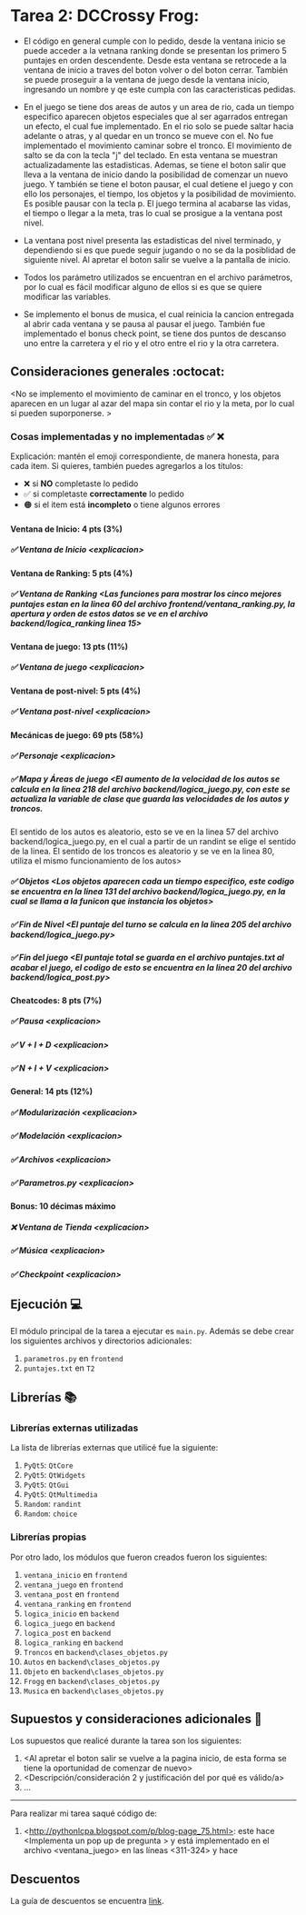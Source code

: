 # Tarea 2: DCCrossy Frog:


* El código en general cumple con lo pedido, desde la ventana inicio se puede acceder a la vetnana ranking donde se presentan los primero 5 puntajes en orden descendente. Desde esta ventana se retrocede a la ventana de inicio a traves del boton volver o del boton cerrar. También se puede proseguir a la ventana de juego desde la ventana inicio, ingresando un nombre y qe este cumpla con las caracteristicas pedidas.

* En el juego se tiene dos areas de autos y un area de rio, cada un tiempo especifico aparecen objetos especiales que al ser agarrados entregan un efecto, el cual fue implementado. En el rio solo se puede saltar hacia adelante o atras, y al quedar en un tronco se mueve con el. No fue implementado el movimiento caminar sobre el tronco. El movimiento de salto se da con la tecla "j" del teclado.
En esta ventana se muestran actualizadamente las estadisticas. Ademas, se tiene el boton salir que lleva a la ventana de inicio dando la posibilidad de comenzar un nuevo juego. Y también se tiene el boton pausar, el cual detiene el juego y con ello los personajes, el tiempo, los objetos y la posibilidad de movimiento. Es posible pausar con la tecla p. El juego termina al acabarse las vidas, el tiempo o llegar a la meta, tras lo cual se prosigue a la ventana post nivel.

* La ventana post nivel presenta las estadisticas del nivel terminado, y dependiendo si es que puede seguir jugando o no se da la posiblidad de siguiente nivel. Al apretar el boton salir se vuelve a la pantalla de inicio. 

* Todos los parámetro utilizados se encuentran en el archivo parámetros, por lo cual es fácil modificar alguno de ellos si es que se quiere modificar las variables.

* Se implemento el bonus de musica, el cual reinicia la cancion entregada al abrir cada ventana y se pausa al pausar el juego. También fue implementado el bonus check point, se tiene dos puntos de descanso uno entre la carretera y el rio y el otro entre el rio y la otra carretera.


## Consideraciones generales :octocat:

<No se implemento el movimiento de caminar en el tronco, y los objetos aparecen en un lugar al azar del mapa sin contar el rio y la meta, por lo cual si pueden suporponerse. >

### Cosas implementadas y no implementadas :white_check_mark: :x:

Explicación: mantén el emoji correspondiente, de manera honesta, para cada item. Si quieres, también puedes agregarlos a los títulos:
- ❌ si **NO** completaste lo pedido
- ✅ si completaste **correctamente** lo pedido
- 🟠 si el item está **incompleto** o tiene algunos errores
#### Ventana de Inicio: 4 pts (3%)
##### ✅ Ventana de Inicio <explicacion\>
#### Ventana de Ranking: 5 pts (4%)
##### ✅ Ventana de Ranking <Las funciones para mostrar los cinco mejores puntajes estan en la linea 60 del archivo frontend/ventana_ranking.py, la apertura y orden de estos datos se ve en el archivo backend/logica_ranking linea 15>
#### Ventana de juego: 13 pts (11%)
##### ✅ Ventana de juego <explicacion\>
#### Ventana de post-nivel: 5 pts (4%)
##### ✅ Ventana post-nivel <explicacion\>
#### Mecánicas de juego: 69 pts (58%)
##### ✅ Personaje <explicacion\>
##### ✅ Mapa y Áreas de juego <El aumento de la velocidad de los autos se calcula en la linea 218 del archivo backend/logica_juego.py, con este se actualiza la variable de clase que guarda las velocidades de los autos y troncos.
El sentido de los autos es aleatorio, esto se ve en la linea 57 del archivo backend/logica_juego.py, en el cual a partir de un randint se elige el sentido de la linea.
El sentido de los troncos es aleatorio y se ve en la linea 80, utiliza el mismo funcionamiento de los autos>
##### ✅ Objetos <Los objetos aparecen cada un tiempo especifico, este codigo se encuentra en la linea 131 del archivo backend/logica_juego.py, en la cual se llama a la funicon que instancia los objetos>
##### ✅ Fin de Nivel <El puntaje del turno se calcula en la linea 205 del archivo backend/logica_juego.py>
##### ✅ Fin del juego <El puntaje total se guarda en el archivo puntajes.txt al acabar el juego, el codigo de esto se encuentra en la linea 20 del archivo backend/logica_post.py>
#### Cheatcodes: 8 pts (7%)
##### ✅ Pausa <explicacion\>
##### ✅ V + I + D <explicacion\>
##### ✅ N + I + V <explicacion\>
#### General: 14 pts (12%)
##### ✅ Modularización <explicacion\>
##### ✅ Modelación <explicacion\>
##### ✅ Archivos  <explicacion\>
##### ✅ Parametros.py <explicacion\>
#### Bonus: 10 décimas máximo
##### ❌ Ventana de Tienda <explicacion\>
##### ✅ Música <explicacion\>
##### ✅ Checkpoint <explicacion\>

## Ejecución :computer:
El módulo principal de la tarea a ejecutar es  ```main.py```. Además se debe crear los siguientes archivos y directorios adicionales:
1. ```parametros.py``` en ```frontend```
2. ```puntajes.txt``` en ```T2```

## Librerías :books:
### Librerías externas utilizadas
La lista de librerías externas que utilicé fue la siguiente:

1. ```PyQt5```: ```QtCore```
2. ```PyQt5```: ```QtWidgets```
3. ```PyQt5```: ```QtGui```
4. ```PyQt5```: ```QtMultimedia```
5. ```Random```: ```randint```
5. ```Random```: ```choice```

### Librerías propias
Por otro lado, los módulos que fueron creados fueron los siguientes:

1. ```ventana_inicio``` en ```frontend```
2. ```ventana_juego``` en ```frontend```
3. ```ventana_post``` en ```frontend```
4. ```ventana_ranking``` en ```frontend```
5. ```logica_inicio``` en ```backend```
6. ```logica_juego``` en ```backend```
7. ```logica_post``` en ```backend```
8. ```logica_ranking``` en ```backend```
9. ```Troncos``` en ```backend\clases_objetos.py```
10. ```Autos``` en ```backend\clases_objetos.py```
11. ```Objeto``` en ```backend\clases_objetos.py```
12. ```Frogg``` en ```backend\clases_objetos.py```
13. ```Musica``` en ```backend\clases_objetos.py```

## Supuestos y consideraciones adicionales :thinking:
Los supuestos que realicé durante la tarea son los siguientes:

1. <Al apretar el boton salir se vuelve a la pagina inicio, de esta forma se tiene la oportunidad de comenzar de nuevo> 
2. <Descripción/consideración 2 y justificación del por qué es válido/a>
3. ...


-------

Para realizar mi tarea saqué código de:
1. \<http://pythonlcpa.blogspot.com/p/blog-page_75.html>: este hace \<Implementa un pop up de pregunta > y está implementado en el archivo <ventana_juego> en las líneas <311-324> y hace <Pausa la pantalla y pregunta si es que se quiere seguir pausado o salir del juego>



## Descuentos
La guía de descuentos se encuentra [link](https://github.com/IIC2233/syllabus/blob/main/Tareas/Descuentos.md).
